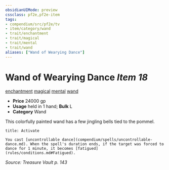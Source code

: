 ```yaml
---
obsidianUIMode: preview
cssclass: pf2e,pf2e-item
tags:
- compendium/src/pf2e/tv
- item/category/wand
- trait/enchantment
- trait/magical
- trait/mental
- trait/wand
aliases: ["Wand of Wearying Dance"]
---
```

# Wand of Wearying Dance *Item 18*  
[enchantment](rules/traits/enchantment.md)  [magical](rules/traits/magical.md)  [mental](rules/traits/mental.md)  [wand](rules/traits/wand.md)  

- **Price** 24000 gp
- **Usage** held in 1 hand; **Bulk** L
- **Category** Wand

This colorfully painted wand has a few jingling bells tied to the pommel.

```ad-embed-ability
title: Activate

You cast [uncontrollable dance](compendium/spells/uncontrollable-dance.md). When the spell's duration ends, if the target was forced to dance for 1 minute, it becomes [fatigued](rules/conditions.md#Fatigued).
```

*Source: Treasure Vault p. 143*